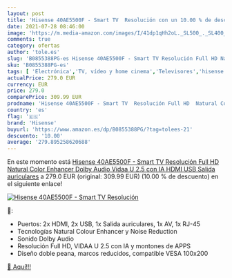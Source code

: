 ```yaml
---
layout: post
title: 'Hisense 40AE5500F - Smart TV  Resolución con un 10.00 % de descuento'
date: 2021-07-28 08:46:00
image: 'https://m.media-amazon.com/images/I/41dp1qHh2oL._SL500_._SL400_.jpg'
comments: true
category: ofertas
author: 'tole.es'
slug: 'B0855388PG-es Hisense 40AE5500F - Smart TV Resolución Full HD Natural...'
sku: 'B0855388PG-es'
tags: [ 'Electrónica','TV, vídeo y home cinema','Televisores','hisense','smart','tv', ]
actualPrice: 279.0 EUR
currency: EUR
price: 279.0
comparePrice: 309.99 EUR
prodname: 'Hisense 40AE5500F - Smart TV  Resolución Full HD  Natural Color Enhancer  Dolby Audio  Vidaa U 2.5 con IA  HDMI  USB  Salida auriculares'
country: 'es'
flag: '🇪🇸'
brand: 'Hisense'
buyurl: 'https://www.amazon.es/dp/B0855388PG/?tag=tolees-21'
descuento: '10.00'
average: '279.895258620688'
---
```


En este momento está [Hisense 40AE5500F - Smart TV  Resolución Full HD  Natural Color Enhancer  Dolby Audio  Vidaa U 2.5 con IA  HDMI  USB  Salida auriculares](https://www.amazon.es/dp/B0855388PG/?tag=tolees-21) a 279.0 EUR (original: 309.99 EUR) (10.00 %  de descuento) en el siguiente enlace!

[![Hisense 40AE5500F - Smart TV  Resolución](https://m.media-amazon.com/images/I/41dp1qHh2oL._SL500_._SL400_.jpg)](https://www.amazon.es/dp/B0855388PG/?tag=tolees-21)

🔎:

- Puertos: 2x HDMI, 2x USB, 1x Salida auriculares, 1x AV, 1x RJ-45
- Tecnologías Natural Colour Enhancer y Noise Reduction
- Sonido Dolby Audio
- Resolución Full HD, VIDAA U 2.5 con IA y montones de APPS
- Diseño doble peana, marcos reducidos, compatible VESA 100x200

[🛒 Aquí!!!](https://www.amazon.es/dp/B0855388PG/?tag=tolees-21)
